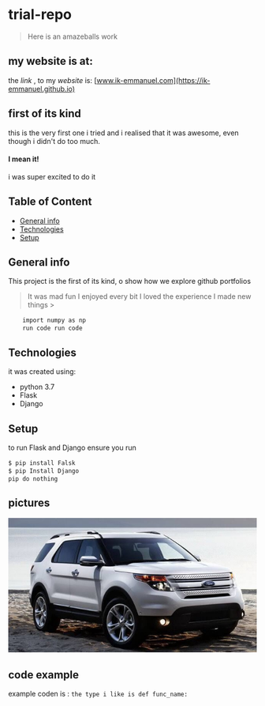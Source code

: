 # trial-repo
> Here is an amazeballs work 

## my website is at:
the _link_ , to my _website_ is:
[www.ik-emmanuel.com](https://ik-emmanuel.github.io)

## first of its kind
this is the very first one i tried and i realised that it was awesome, even though i didn't do too much.
#### I mean it!
i was super excited to do it

## Table of Content
* [General info](#general-info)
* [Technologies](#technologies)
* [Setup ](#setup)

## General info 
This project is the first of its kind, o show how we explore github portfolios 
> It was mad fun 
 I enjoyed every bit 
 I loved the experience 
> I made new things >
``` import pandas as pd
    import numpy as np 
    run code run code 
 ```

## Technologies 
it was created using:
* python 3.7 
* Flask 
* Django

## Setup 
to run Flask and Django ensure you run 

```
$ pip install Falsk 
$ pip Install Django
pip do nothing 
```
## pictures 
![The Car of my dreams](./img/images_edit.jpg)

## code example
example coden is :
```the type i like is def func_name:```
